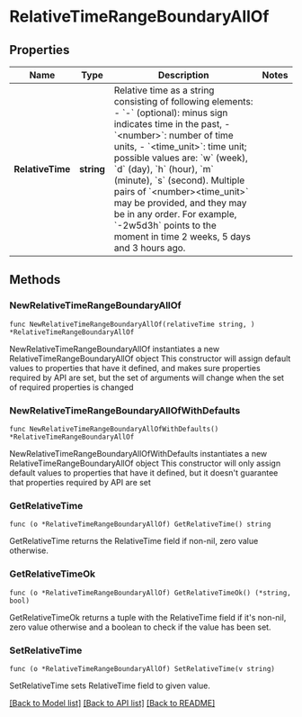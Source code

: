 # RelativeTimeRangeBoundaryAllOf

## Properties

Name | Type | Description | Notes
------------ | ------------- | ------------- | -------------
**RelativeTime** | **string** | Relative time as a string consisting of following elements: - &#x60;-&#x60; (optional): minus sign indicates time in the past, - &#x60;&lt;number&gt;&#x60;: number of time units, - &#x60;&lt;time_unit&gt;&#x60;: time unit; possible values are: &#x60;w&#x60; (week), &#x60;d&#x60; (day), &#x60;h&#x60; (hour), &#x60;m&#x60; (minute), &#x60;s&#x60; (second). Multiple pairs of &#x60;&lt;number&gt;&lt;time_unit&gt;&#x60; may be provided, and they may be in any order. For example, &#x60;-2w5d3h&#x60; points to the moment in time 2 weeks, 5 days and 3 hours ago. | 

## Methods

### NewRelativeTimeRangeBoundaryAllOf

`func NewRelativeTimeRangeBoundaryAllOf(relativeTime string, ) *RelativeTimeRangeBoundaryAllOf`

NewRelativeTimeRangeBoundaryAllOf instantiates a new RelativeTimeRangeBoundaryAllOf object
This constructor will assign default values to properties that have it defined,
and makes sure properties required by API are set, but the set of arguments
will change when the set of required properties is changed

### NewRelativeTimeRangeBoundaryAllOfWithDefaults

`func NewRelativeTimeRangeBoundaryAllOfWithDefaults() *RelativeTimeRangeBoundaryAllOf`

NewRelativeTimeRangeBoundaryAllOfWithDefaults instantiates a new RelativeTimeRangeBoundaryAllOf object
This constructor will only assign default values to properties that have it defined,
but it doesn't guarantee that properties required by API are set

### GetRelativeTime

`func (o *RelativeTimeRangeBoundaryAllOf) GetRelativeTime() string`

GetRelativeTime returns the RelativeTime field if non-nil, zero value otherwise.

### GetRelativeTimeOk

`func (o *RelativeTimeRangeBoundaryAllOf) GetRelativeTimeOk() (*string, bool)`

GetRelativeTimeOk returns a tuple with the RelativeTime field if it's non-nil, zero value otherwise
and a boolean to check if the value has been set.

### SetRelativeTime

`func (o *RelativeTimeRangeBoundaryAllOf) SetRelativeTime(v string)`

SetRelativeTime sets RelativeTime field to given value.



[[Back to Model list]](../README.md#documentation-for-models) [[Back to API list]](../README.md#documentation-for-api-endpoints) [[Back to README]](../README.md)


